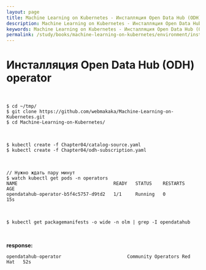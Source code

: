 ```yaml
---
layout: page
title: Machine Learning on Kubernetes - Инсталляция Open Data Hub (ODH) operator
description: Machine Learning on Kubernetes - Инсталляция Open Data Hub (ODH) operator
keywords: Machine Learning on Kubernetes - Инсталляция Open Data Hub (ODH) operator
permalink: /study/books/machine-learning-on-kubernetes/environment/installing-the-open-data-hub-operator/
---
```


# Инсталляция Open Data Hub (ODH) operator

<br/>

```
$ cd ~/tmp/
$ git clone https://github.com/webmakaka/Machine-Learning-on-Kubernetes.git
$ cd Machine-Learning-on-Kubernetes/
```

<br/>

```
$ kubectl create -f Chapter04/catalog-source.yaml
$ kubectl create -f Chapter04/odh-subscription.yaml
```

<br/>

```
// Нужно ждать пару минут
$ watch kubectl get pods -n operators
NAME                                   READY   STATUS    RESTARTS   AGE
opendatahub-operator-b5f4c5757-d9td2   1/1     Running   0          15s
```

<br/>

```
$ kubectl get packagemanifests -o wide -n olm | grep -I opendatahub
```

<br/>

**response:**

```
opendatahub-operator                        Community Operators Red Hat   52s
```
